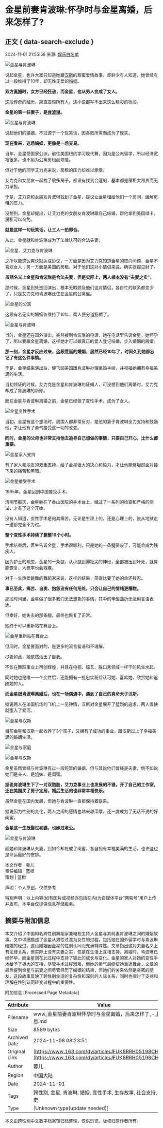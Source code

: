 # 金星前妻肯波琳:怀孕时与金星离婚，后来怎样了?

## 正文 { data-search-exclude }


2024-11-01 21:55:58 来源: [娱乐白名单](https://www.163.com/dy/media/T1452495060001.html)

![金星与肯波琳](https://nimg.ws.126.net/?url=http%3A%2F%2Fdingyue.ws.126.net%2F2024%2F1101%2F8d38baafj00sm9yhj0004d000p0003bm.jpg&thumbnail=660x2147483647&quality=80&type=jpg)

说起金星，也许大家只知道她跟[汉斯](https://ent.163.com/keywords/6/4/6c4965af/1.html)的甜蜜爱情故事，却鲜少有人知道，她曾经有过一段维持了10年，却无性无爱的[婚姻](https://ent.163.com/keywords/5/5/5a5a59fb/1.html)。

**双方[离婚](https://ent.163.com/keywords/7/b/79bb5a5a/1.html)时，女方已经[怀孕](https://ent.163.com/keywords/6/0/60005b55/1.html)，而金星，也从男人变成了女人。**

这段传奇的经历，简直震惊所有人，连小说都写不出来这么精彩的桥段。

**金星的第一任妻子，是[肯波琳](https://ent.163.com/keywords/8/a/80af6ce27433/1.html)。**

![金星与肯波琳](https://nimg.ws.126.net/?url=http%3A%2F%2Fdingyue.ws.126.net%2F2024%2F1101%2F030eb886j00sm9yhj0019d000qo00j4m.jpg&thumbnail=660x2147483647&quality=80&type=jpg)

说起他们的婚姻，不过源于一个玩笑话，因各取所需而成为了现实。

**现在看来，这场婚姻，更像是一场交易。**

当年，金星受国家公派，前往美国纽约学习现代舞，因为是公派留学，所以经济宽裕很多，也不用为公寓房租而烦恼。

但对于他的同学艾力克来说，房租的压力却难以承受。

艾力克和女朋友一起找了很多房子，都没有找到合适的，基本都是房租太昂贵而无力承担。

于是，艾力克和女朋友肯波琳找到了金星，提议让金星租给他们一个房间，缓解房租的压力。

没想到，金星却提出，让艾力克的女朋友肯波琳跟自己结婚，帮他拿到美国绿卡，房租可以全免。

**就是这样一句玩笑话，让三人一拍即合。**

从此，金星就和肯波琳成为了法律认可的合法夫妻。

![金星、艾力克与肯波琳](https://nimg.ws.126.net/?url=http%3A%2F%2Fdingyue.ws.126.net%2F2024%2F1101%2Ffdb2e28aj00sm9yhj000od000gy00bjm.jpg&thumbnail=660x2147483647&quality=80&type=jpg)

之所以能这么爽快就达成协议，一方面是因为艾力克知道金星的取向问题，金星不喜欢女人；另一方面是美国的房租，对于他们这对小情侣来说，确实捉襟见肘了。

**虽然名义上金星和肯波琳是合法夫妻，但是实际上，两人根本没有“夫妻之实”。**

那时候，金星到处巡回演出，根本无暇顾及他们这对情侣，各自忙的联系都变少了，只是艾力克和肯波琳还住在金星的公寓里。

![金星的公寓](https://nimg.ws.126.net/?url=http%3A%2F%2Fdingyue.ws.126.net%2F2024%2F1101%2Fada8547fj00sm9yhj000nd000ci00dkm.jpg&thumbnail=660x2147483647&quality=80&type=jpg)

这段有名无实的婚姻仅维持了10年，两人便分道扬镳了。

![金星与肯波琳](https://nimg.ws.126.net/?url=http%3A%2F%2Fdingyue.ws.126.net%2F2024%2F1101%2Fe67bbac8j00sm9yhj0005d000p0003bm.jpg&thumbnail=660x2147483647&quality=80&type=jpg)

当时，金星还在国外演出，突然接到肯波琳的电话，她在电话里告诉金星，她怀孕了，所以要跟金星离婚，这样她才可以跟真正的爱人登记结婚，步入婚姻的殿堂。

**那一刻，金星才反应过来，这段荒诞的婚姻，居然已经10年了，时间久到她都忘记了有这么件事情。**

于是，金星结束演出后，便飞回美国跟肯波琳办理离婚手续，并祝福她拥有幸福美满的生活。

当初领证的时候，艾力克是金星和肯波琳的证婚人，可没想到他们离婚时，艾力克却成了肯波琳的新郎。

而在金星与肯波琳离婚之前，金星已经做了变性手术，成为了女人。

![金星变性手术](https://nimg.ws.126.net/?url=http%3A%2F%2Fdingyue.ws.126.net%2F2024%2F1101%2F887b7b66j00sm9yhj002qd000u00140m.jpg&thumbnail=660x2147483647&quality=80&type=jpg)

当初，金星有这个想法时，周围人都非常反对，是他的妻子肯波琳全力支持和鼓励他，才让他有了勇气接受这一切的改变。

**同时，金星的父母也非常支持他去追寻自己想做的事情，只要自己开心，比什么都重要。**

![金星家人支持](https://nimg.ws.126.net/?url=http%3A%2F%2Fdingyue.ws.126.net%2F2024%2F1101%2Fac6b5104j00sm9yhj000cd000b1007om.jpg&thumbnail=660x2147483647&quality=80&type=jpg)

有了家人和朋友的双重支持，给了金星很大的决心和毅力，才让他能够坦然面对接下来的痛苦和黑暗。

![金星接受手术](https://nimg.ws.126.net/?url=http%3A%2F%2Fdingyue.ws.126.net%2F2024%2F1101%2Fd64e324fj00sm9yhj0005d000p0003bm.jpg&thumbnail=660x2147483647&quality=80&type=jpg)

1995年，金星回到中国接受手术。

清明节那天，金星躺在了香山医院的手术台上，经过了一系列的检查和严格的测试，才有了这个开始。

没有人知道，变性手术是何其痛苦，无论是生理上的，还是心理上的，说从地狱走一遭都完全不为过。

**整个变性手术持续了整整16个小时。**

手术结束后，医生告诉金星，手术很顺利，只是她的一条腿要废了，可能会成为残疾人。

因为护士的疏忽，金星的一条腿，从小腿到脚趾尖的神经，全部被压到坏死，就算能恢复，大概率也会残疾。

对于一生热爱跳舞的舞蹈家来说，这样的结果，简直比要了她的命还残忍。

**事已至此，痛苦、自责、抱怨没有任何用处，只会让自己的情绪更糟糕。**

那段时间里，金星做了很多我们无法想象的事情，其中的辛酸曲折无法用言语表达。

但幸好，她失去的那条腿，最终也恢复了正常。

她终于可以重新站在舞台上。

![金星重新站在舞台上](https://nimg.ws.126.net/?url=http%3A%2F%2Fdingyue.ws.126.net%2F2024%2F1101%2F58cbb9ddj00sm9yhj000td000hs00ofm.jpg&thumbnail=660x2147483647&quality=80&type=jpg)

但同时，金星要面对的，是更多的流言蜚语和不理解。

尽管如此，她依然活出了自我。

不仅在舞蹈事业上再创辉煌，并且在电视、综艺、脱口秀领域一样干的风生水起。

同时她也是唯一一个变性后，还能拥有一批忠实粉丝认可她、喜欢她、欣赏她和追随她的人。

**而金星跟肯波琳离婚后，也在一场偶遇中，遇到了自己的真命天子汉斯。**

据说两人在法国机场的飞机上一见钟情，汉斯对金星展开了猛烈的追求，两人很快就堕入了爱河。

![金星与汉斯](https://nimg.ws.126.net/?url=http%3A%2F%2Fdingyue.ws.126.net%2F2024%2F1101%2Fa98cc009j00sm9yhj000td000hs00hum.jpg&thumbnail=660x2147483647&quality=80&type=jpg)

目前金星和汉斯一起收养了3个孩子，又拥有了成功的事业，跟汉斯过上了幸福美满的婚姻生活。

![金星与家庭](https://nimg.ws.126.net/?url=http%3A%2F%2Fdingyue.ws.126.net%2F2024%2F1101%2Feef68971j00sm9yhj002gd000u000n9m.jpg&thumbnail=660x2147483647&quality=80&type=jpg)

![金星与汉斯](https://nimg.ws.126.net/?url=http%3A%2F%2Fdingyue.ws.126.net%2F2024%2F1101%2Ffd9d6de1j00sm9yhj0004d000p0003bm.jpg&thumbnail=660x2147483647&quality=80&type=jpg)

金星虽然曾经与肯波琳有过一段短暂的婚姻，但与其说他们曾经是夫妻，倒不如说她们是亲人、是姐妹、是闺蜜。

**据说肯波琳生下了一对双胞胎，艾力克事业上也发展的不错，开了自己的工作室，还在美国买了房子定居，婚后生活的也非常幸福快乐。**

虽然金星在国内发展，但她与肯波琳一直都保持着联系。

据说因为性别的变化，两人之间的感情也越来越深厚，还一度成为了无话不说的好闺蜜。

**金星这一生既娶过老婆，也嫁过老公。**

![金星与肯波琳](https://nimg.ws.126.net/?url=http%3A%2F%2Fdingyue.ws.126.net%2F2024%2F1101%2F57c459e9j00sm9yhk000fd000b400b4m.jpg&thumbnail=660x2147483647&quality=80&type=jpg)

而她和肯波琳从夫妻，到如今却处成了闺蜜，各自拥有幸福美满的生活，也许这也是命运最好的安排。

本文作者 | 蓉儿  
责任编辑 | 蓝橙  
策划 | 蓝橙  

声明：个人原创，仅供参考

特别声明：以上内容(如有图片或视频亦包括在内)为自媒体平台“网易号”用户上传并发布，本平台仅提供信息存储服务。

## 摘要与附加信息

<!-- tcd_abstract -->
本文介绍了中国知名跨性别舞蹈家兼电视主持人金星与其前妻肯波琳之间的婚姻故事。文中详细描述了金星从男性过渡为女性的过程，包括她在国外留学时与肯波琳结婚的经过，这段婚姻因金星的性别认同而充满特殊性。文章指出这对夫妻名义上有法律关系，但实际上没有夫妻之实，仅是在生活上互相支持。离婚时，肯波琳已经怀孕，而金星则在此过程中支持了彼此的成长与变化。金星的家人对她的变性手术给予了极大的支持，尽管手术过程艰难，但她的勇气最终使她重返舞台。文章的最后提到金星与前妻之间尽管经历了婚姻的结束，但她们的关系依然是亲密的朋友，这段故事反映了跨性别生活的复杂性和深刻的人际关系，同时也探讨了支持和理解在性别认同转变过程中的重要性。
<!-- tcd_abstract_end -->

附加信息 [Processed Page Metadata]

| Attribute       | Value                                  |
|-----------------|----------------------------------------|
| Filename        | www_金星前妻肯波琳怀孕时与金星离婚，后来怎样了_-_网易.md                             |
| Size            | 8589 bytes                           |
| Archived Date   | 2024-11-08 08:23:51                             |
| Original Link   | [https://www.163.com/dy/article/JFUK8RRH05198CHE.html](https://www.163.com/dy/article/JFUK8RRH05198CHE.html)                       |
| Author          | 蓉儿                               |
| Region          | 中国大陆                               |
| Date            | 2024-11-01                                 |
| Tags            | 跨性别, 金星, 肯波琳, 婚姻, 变性手术, 生存故事, 社会支持, 情感历史                                 |
| Type            | [Unknown type(update needed)]                                 |
<!-- tcd_table_end -->

本文由跨性别中文数字档案馆归档整理，仅供浏览。版权归原作者所有。
